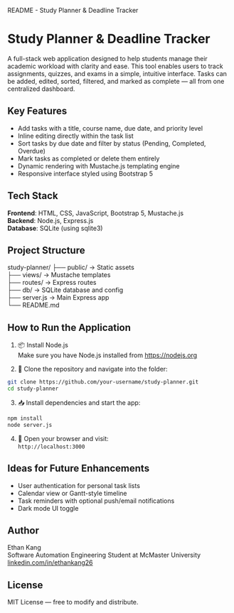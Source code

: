README - Study Planner & Deadline Tracker

Study Planner & Deadline Tracker
================================

A full-stack web application designed to help students manage their academic workload with clarity and ease. This tool enables users to track assignments, quizzes, and exams in a simple, intuitive interface. Tasks can be added, edited, sorted, filtered, and marked as complete — all from one centralized dashboard.

Key Features
------------
- Add tasks with a title, course name, due date, and priority level
- Inline editing directly within the task list
- Sort tasks by due date and filter by status (Pending, Completed, Overdue)
- Mark tasks as completed or delete them entirely
- Dynamic rendering with Mustache.js templating engine
- Responsive interface styled using Bootstrap 5

Tech Stack
----------
**Frontend**: HTML, CSS, JavaScript, Bootstrap 5, Mustache.js  
**Backend**: Node.js, Express.js  
**Database**: SQLite (using sqlite3)

Project Structure
-----------------
study-planner/
├── public/               → Static assets  
├── views/                → Mustache templates  
├── routes/               → Express routes  
├── db/                   → SQLite database and config  
├── server.js             → Main Express app  
└── README.md

How to Run the Application
--------------------------

1. 📦 Install Node.js  
   Make sure you have Node.js installed from https://nodejs.org

2. 🧰 Clone the repository and navigate into the folder:
```bash
git clone https://github.com/your-username/study-planner.git
cd study-planner
```

3. 📥 Install dependencies and start the app:
```bash
npm install
node server.js
```

4. 🚀 Open your browser and visit:  
   `http://localhost:3000`

Ideas for Future Enhancements
-----------------------------
- User authentication for personal task lists
- Calendar view or Gantt-style timeline
- Task reminders with optional push/email notifications
- Dark mode UI toggle

Author
------
Ethan Kang  
Software Automation Engineering Student at McMaster University  
[linkedin.com/in/ethankang26](https://www.linkedin.com/in/ethankang26)

License
-------
MIT License — free to modify and distribute.

